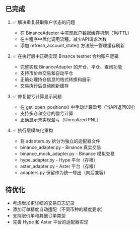 ## 已完成
1. ✅ 解决重复获取账户状态的问题
   - 在 BinanceAdapter 中实现账户数据缓存机制（1秒TTL）
   - 在主程序中优化调用流程，减少API请求次数
   - 添加 refresh_account_state() 方法统一管理缓存刷新

2. ✅ 在执行层中正确实现 Binance testnet 合约账户逻辑
   - 完整实现 BinanceAdapter 的开仓、平仓、查询功能
   - 支持市价单交易和自动平仓
   - 正确处理持仓信息的格式转换和展示
   - 交易执行后自动刷新缓存

3. ✅ 修复盈亏计算显示问题
   - 在 get_open_positions() 中手动计算盈亏（当API返回0时）
   - 支持多仓和空仓的盈亏计算
   - 正确显示未实现盈亏（Unrealized PNL）

4. ✅ 执行层模块化重构
   - 将 adapters.py 拆分为独立的适配器文件
   - binance_adapter.py - Binance 真实交易
   - binance_mock_adapter.py - Binance 模拟交易
   - hype_adapter.py - Hype 平台（存根）
   - aster_adapter.py - Aster 平台（存根）
   - adapters.py 保留作为统一导出（向后兼容）

## 待优化
- 考虑增加更详细的交易日志记录
- 添加订单精度自动适配（不同币种的精度要求）
- 支持限价单和其他订单类型
- 完善 Hype 和 Aster 平台的适配器实现